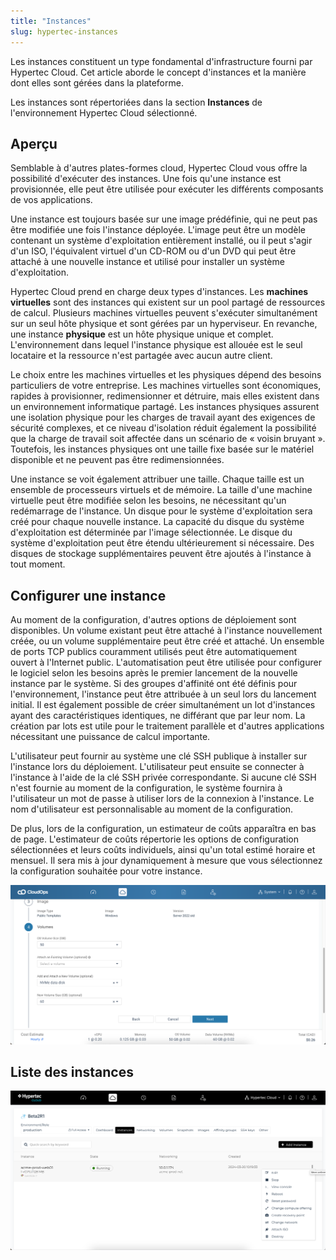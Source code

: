 ```yaml
---
title: "Instances"
slug: hypertec-instances
---
```



Les instances constituent un type fondamental d'infrastructure fourni par Hypertec Cloud. Cet article aborde le concept d'instances et la manière dont elles sont gérées dans la plateforme.

Les instances sont répertoriées dans la section **Instances** de l'environnement Hypertec Cloud sélectionné.

## Aperçu

Semblable à d'autres plates-formes cloud, Hypertec Cloud vous offre la possibilité d'exécuter des instances. Une fois qu'une instance est provisionnée, elle peut être utilisée pour exécuter les différents composants de vos applications.

Une instance est toujours basée sur une image prédéfinie, qui ne peut pas être modifiée une fois l'instance déployée. L'image peut être un modèle contenant un système d'exploitation entièrement installé, ou il peut s'agir d'un ISO, l'équivalent virtuel d'un CD-ROM ou d'un DVD qui peut être attaché à une nouvelle instance et utilisé pour installer un système d'exploitation.

Hypertec Cloud prend en charge deux types d'instances. Les **machines virtuelles** sont des instances qui existent sur un pool partagé de ressources de calcul. Plusieurs machines virtuelles peuvent s'exécuter simultanément sur un seul hôte physique et sont gérées par un hyperviseur. En revanche, une instance **physique** est un hôte physique unique et complet. L'environnement dans lequel l'instance physique est allouée est le seul locataire et la ressource n'est partagée avec aucun autre client.

Le choix entre les machines virtuelles et les physiques dépend des besoins particuliers de votre entreprise. Les machines virtuelles sont économiques, rapides à provisionner, redimensionner et détruire, mais elles existent dans un environnement informatique partagé. Les instances physiques assurent une isolation physique pour les charges de travail ayant des exigences de sécurité complexes, et ce niveau d'isolation réduit également la possibilité que la charge de travail soit affectée dans un scénario de « voisin bruyant ». Toutefois, les instances physiques ont une taille fixe basée sur le matériel disponible et ne peuvent pas être redimensionnées.

Une instance se voit également attribuer une taille. Chaque taille est un ensemble de processeurs virtuels et de mémoire. La taille d'une machine virtuelle peut être modifiée selon les besoins, ne nécessitant qu'un redémarrage de l'instance. Un disque pour le système d'exploitation sera créé pour chaque nouvelle instance. La capacité du disque du système d'exploitation est déterminée par l'image sélectionnée. Le disque du système d'exploitation peut être étendu ultérieurement si nécessaire. Des disques de stockage supplémentaires peuvent être ajoutés à l'instance à tout moment.

## Configurer une instance

Au moment de la configuration, d'autres options de déploiement sont disponibles. Un volume existant peut être attaché à l'instance nouvellement créée, ou un volume supplémentaire peut être créé et attaché. Un ensemble de ports TCP publics couramment utilisés peut être automatiquement ouvert à l'Internet public. L'automatisation peut être utilisée pour configurer le logiciel selon les besoins après le premier lancement de la nouvelle instance par le système. Si des groupes d'affinité ont été définis pour l'environnement, l'instance peut être attribuée à un seul lors du lancement initial. Il est également possible de créer simultanément un lot d'instances ayant des caractéristiques identiques, ne différant que par leur nom. La création par lots est utile pour le traitement parallèle et d'autres applications nécessitant une puissance de calcul importante.

L'utilisateur peut fournir au système une clé SSH publique à installer sur l'instance lors du déploiement. L'utilisateur peut ensuite se connecter à l'instance à l'aide de la clé SSH privée correspondante. Si aucune clé SSH n'est fournie au moment de la configuration, le système fournira à l'utilisateur un mot de passe à utiliser lors de la connexion à l'instance. Le nom d'utilisateur est personnalisable au moment de la configuration.

De plus, lors de la configuration, un estimateur de coûts apparaîtra en bas de page. L'estimateur de coûts répertorie les options de configuration sélectionnées et leurs coûts individuels, ainsi qu'un total estimé horaire et mensuel. Il sera mis à jour dynamiquement à mesure que vous sélectionnez la configuration souhaitée pour votre instance.

![Capture d'écran de la page Ajouter une instance avec l'estimateur de coût affiché](/assets/instances-cost-estimator.png)

## Liste des instances

![Une capture d'écran de la page Hypertec Cloud Instances, avec des points numérotés indiquant les fonctionnalités intéressantes](/assets/instances-list.png)

